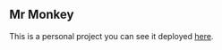 ## Mr Monkey

This is a personal project you can see it deployed [here](https://www.mr-monkey.net/).
